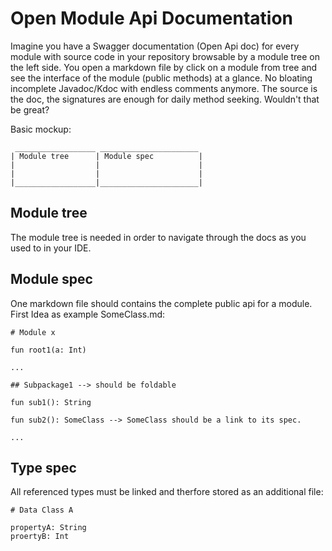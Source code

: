 # Open Module Api Documentation

Imagine you have a Swagger documentation (Open Api doc) for every module with source code in your repository browsable by a module tree on the left side. You open a markdown file by click on a module from tree and see the interface of the module (public methods) at a glance. No bloating incomplete Javadoc/Kdoc with endless comments anymore. The source is the doc, the signatures are enough for daily method seeking. Wouldn't that be great?

Basic mockup:
```
 __________________ ______________________
| Module tree      | Module spec          |
|                  |                      |
|                  |                      |
|__________________|______________________|
```

## Module tree

The module tree is needed in order to navigate through the docs as you used to in your IDE. 

## Module spec

One markdown file should contains the complete public api for a module.
First Idea as example SomeClass.md:
```
# Module x

fun root1(a: Int)

...

## Subpackage1 --> should be foldable

fun sub1(): String

fun sub2(): SomeClass --> SomeClass should be a link to its spec.

...

```

## Type spec

All referenced types must be linked and therfore stored as an additional file:
```
# Data Class A

propertyA: String
proertyB: Int
```
